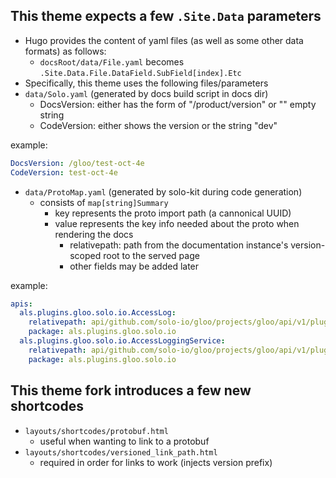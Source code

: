 
## This theme expects a few `.Site.Data` parameters

- Hugo provides the content of yaml files (as well as some other data formats) as follows:
  - `docsRoot/data/File.yaml` becomes `.Site.Data.File.DataField.SubField[index].Etc`
- Specifically, this theme uses the following files/parameters
- `data/Solo.yaml` (generated by docs build script in docs dir)
  - DocsVersion: either has the form of "/product/version" or "" empty string
  - CodeVersion: either shows the version or the string "dev"

example:
```yaml
DocsVersion: /gloo/test-oct-4e
CodeVersion: test-oct-4e
```

- `data/ProtoMap.yaml` (generated by solo-kit during code generation)
  - consists of `map[string]Summary`
    - key represents the proto import path (a cannonical UUID)
    - value represents the key info needed about the proto when rendering the docs
      - relativepath: path from the documentation instance's version-scoped root to the served page
      - other fields may be added later

example:
```yaml
apis:
  als.plugins.gloo.solo.io.AccessLog:
    relativepath: api/github.com/solo-io/gloo/projects/gloo/api/v1/plugins/als/als.proto.sk#AccessLog
    package: als.plugins.gloo.solo.io
  als.plugins.gloo.solo.io.AccessLoggingService:
    relativepath: api/github.com/solo-io/gloo/projects/gloo/api/v1/plugins/als/als.proto.sk#AccessLoggingService
    package: als.plugins.gloo.solo.io
```

## This theme fork introduces a few new shortcodes

- `layouts/shortcodes/protobuf.html`
  - useful when wanting to link to a protobuf
- `layouts/shortcodes/versioned_link_path.html`
  - required in order for links to work (injects version prefix)
